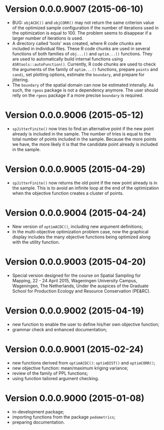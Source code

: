 # Version 0.0.0.9007 (2015-06-10)
* BUG: `objACDC()` and `objCORR()` may not return the same criterion value
  of the optimized sample configuration if the number of iterations used
  in the optimization is equal to 100. The problem seems to disappear if a
  larger number of iterations is used.
* A directory called 'tools' was created, where R code chunks are included in
  individual files. These R code chunks are used in several functions of both
  families of `obj...()` and `optim...()` functions. They are used to 
  automatically build internal functions using `ASRtools::autoFunction()`.
  Currently, R code chunks are used to check the arguments of the family of 
  `optim...()` functions, prepare `points` and `candi`, set plotting options,
  estimate the `boundary`, and prepare for jittering.
* The `boundary` of the spatial domain can now be estimated intenally. As such,
  the `rgeos` package is not a dependency anymore. The user should relly on the
  `rgeos` package if a more precise `boundary` is required.
  

# Version 0.0.0.9006 (2015-05-12)
* `spJitterFinite()` now tries to find an alternative point if the new point
  already is included in the sample. The number of tries is equal to the total
  number of points included in the sample. Because the more points we have, the
  more likely it is that the candidate point already is included in the sample.

# Version 0.0.0.9005 (2015-04-29)
* `spJitterFinite()` now returns the old point if the new point already is in
  the sample. This is to avoid an infinite loop at the end of the optimization
  when the objective function creates a cluster of points.

# Version 0.0.0.9004 (2015-04-24)
* New version of `optimACDC()`, including new argument definitions;
* In the multi-objective optimization problem case, now the graphical display 
  includes the many objective functions being optimized along with the utility
  function.

# Version 0.0.0.9003 (2015-04-20)
* Special version designed for the course on Spatial Sampling for Mapping, 
  22 - 24 April 2015, Wageningen University Campus, Wageningen, The Netherlands,
  Under the auspices of the Graduate School for Production Ecology and Resource 
  Conservation (PE&RC).

# Version 0.0.0.9002 (2015-04-19)
* new function to enable the user to define his/her own objective function;
* grammar check and enhanced documentation;

# Version 0.0.0.9001 (2015-02-24)
* new functions derived from `optimACDC()`: `optimDIST()` and `optimCORR()`;
* new objective function: mean/maximum kriging variance;
* review of the family of PPL functions;
* using function tailored argument checking.

# Version 0.0.0.9000 (2015-01-08)
* in-development package;
* importing functions from the package `pedometrics`;
* preparing documentation.
